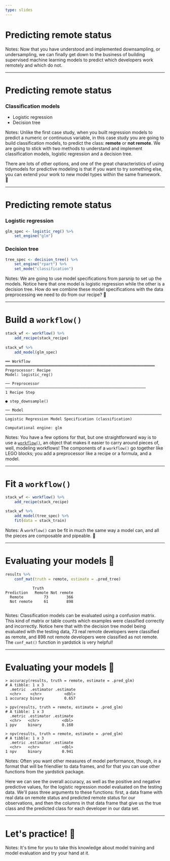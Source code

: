 ```yaml
---
type: slides
---
```


# Predicting remote status

Notes: Now that you have understood and implemented downsampling, or undersampling, we can finally get down to the business of building supervised machine learning models to predict which developers work remotely and which do not.

---

# Predicting remote status

### Classification models

- Logistic regression
- Decision tree

Notes: Unlike the first case study, when you built regression models to predict a numeric or continuous variable, in this case study you are going to build classification models, to predict the class: **remote** or **not remote**. We are going to stick with two methods to understand and implement classification models, logistic regression and a decision tree. 

There are lots of other options, and one of the great characteristics of using tidymodels for predictive modeling is that if you want to try something else, you can extend your work to new model types within the same framework. 💁

---

# Predicting remote status

### Logistic regression

```r
glm_spec <- logistic_reg() %>%
    set_engine("glm")
```

### Decision tree

```r
tree_spec <- decision_tree() %>%         
    set_engine("rpart") %>%      
    set_mode("classification") 
```


Notes: We are going to use model specifications from parsnip to set up the models. Notice here that one model is logistic regression while the other is a decision tree. How do we combine these model specifications with the data preprocessing we need to do from our recipe? 🤔

---

# Build a `workflow()`

```r
stack_wf <- workflow() %>%
    add_recipe(stack_recipe)
    
stack_wf %>%
    add_model(glm_spec)
```

```out
══ Workflow ══════════════════════════════════════════════════════════════════
Preprocessor: Recipe
Model: logistic_reg()

── Preprocessor ──────────────────────────────────────────────────────────────
1 Recipe Step

● step_downsample()

── Model ─────────────────────────────────────────────────────────────────────
Logistic Regression Model Specification (classification)

Computational engine: glm 
```

Notes: You have a few options for that, but one straightforward way is to use a [`workflow()`](https://tidymodels.github.io/workflows/), an object that makes it easier to carry around pieces of, well, modeling workflows! The components of a `workflow()` go together like LEGO blocks; you add a preprocessor like a recipe or a formula, and a model.

---

# Fit a `workflow()`

```r
stack_wf <- workflow() %>%
    add_recipe(stack_recipe)

stack_wf %>%
    add_model(tree_spec) %>%
    fit(data = stack_train)
```

Notes: A `workflow()` can be fit in much the same way a model can, and all the pieces are composable and pipeable. 🎉


---

# Evaluating your models 📏
  
```r
results %>%
    conf_mat(truth = remote, estimate = .pred_tree)
```

```out
            Truth
Prediction   Remote Not remote
  Remote         73        366
  Not remote     61        898
   
```

Notes: Classification models can be evaluated using a confusion matrix. This kind of matrix or table counts which examples were classified correctly and incorrectly. Notice here that with the decision tree model being evaluated with the testing data, 73 real remote developers were classified as remote, and 898 not remote developers were classified as not remote. The `conf_mat()` function in yardstick is very helpful!

---

# Evaluating your models 📏

```out
> accuracy(results, truth = remote, estimate = .pred_glm)
# A tibble: 1 x 3
  .metric  .estimator .estimate
  <chr>    <chr>          <dbl>
1 accuracy binary         0.657

> ppv(results, truth = remote, estimate = .pred_glm)
# A tibble: 1 x 3
  .metric .estimator .estimate
  <chr>   <chr>          <dbl>
1 ppv     binary         0.160

> npv(results, truth = remote, estimate = .pred_glm)
# A tibble: 1 x 3
  .metric .estimator .estimate
  <chr>   <chr>          <dbl>
1 npv     binary         0.941
```

Notes: Often you want other measures of model performance, though, in a format that will be friendlier to data frames, and for that you can use other functions from the yardstick package. 

Here we can see the overall accuracy, as well as the positive and negative predictive values, for the logistic regression model evaluated on the testing data. We'll pass three arguments to these functions: first, a data frame with real data on remote status and predicted remote status for our observations, and then the columns in that data frame that give us the true class and the predicted class for each developer in our data set.

---

# Let's practice! 👯

Notes: It's time for you to take this knowledge about model training and model evaluation and try your hand at it.









